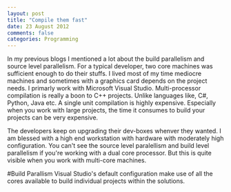 ```yaml
---
layout: post
title: "Compile them fast"
date: 23 August 2012
comments: false
categories: Programming
---
```


In my previous blogs I mentioned a lot about the build parallelism and source level parallelism. For a typical developer, two core machines was sufficient enough to do their stuffs. I lived most of my time mediocre machines and sometimes with a graphics card depends on the project needs. I primarly work with Microsoft Visual Studio. Multi-processor compilation is really a boon to C++ projects. Unlike languages like, C#, Python, Java etc. A single unit compilation is highly expensive. Especially when you work with large projects, the time it consumes to build your projects can be very expensive.


The developers keep on upgrading their dev-boxes whenver they wanted. I am blessed with a high end workstation with hardware with moderately high configuration. You can't see the source level paralellism and build level parallelism if you're working with a dual core processor. But this is quite visible when you work with multi-core machines.

#Build Parallism
Visual Studio's default configuration make use of all the cores available to build individual projects within the solutions.

